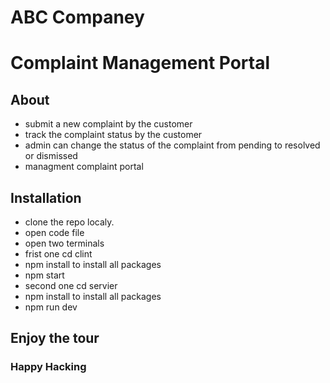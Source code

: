 # ABC Companey


# Complaint Management Portal

## About 

* submit a new complaint by the customer 
* track the complaint status by the customer  
* admin can change the status of the complaint from pending to resolved or dismissed
* managment complaint portal 

## Installation

* clone the repo localy.
* open code file 
* open two terminals 
* frist one cd clint
* npm install  to install all packages
* npm start 
* second one cd servier 
* npm install  to install all packages
* npm run dev  


## Enjoy the tour 
### Happy Hacking
